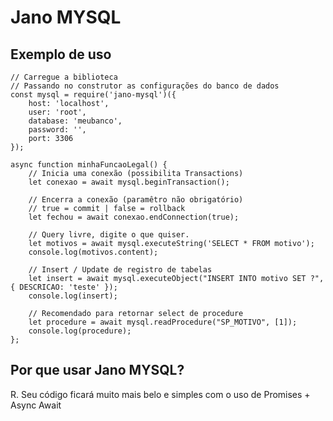 # Jano  MYSQL

## Exemplo de uso
    // Carregue a biblioteca
    // Passando no construtor as configurações do banco de dados  
    const mysql = require('jano-mysql')({
        host: 'localhost',
        user: 'root',
        database: 'meubanco',
        password: '',
        port: 3306
    });

    async function minhaFuncaoLegal() {
        // Inicia uma conexão (possibilita Transactions)
        let conexao = await mysql.beginTransaction();
        
        // Encerra a conexão (paramêtro não obrigatório)
        // true = commit | false = rollback
        let fechou = await conexao.endConnection(true);

        // Query livre, digite o que quiser.
        let motivos = await mysql.executeString('SELECT * FROM motivo');
        console.log(motivos.content);

        // Insert / Update de registro de tabelas
        let insert = await mysql.executeObject("INSERT INTO motivo SET ?", { DESCRICAO: 'teste' });
        console.log(insert);

        // Recomendado para retornar select de procedure
        let procedure = await mysql.readProcedure("SP_MOTIVO", [1]);
        console.log(procedure);
    };

## Por que usar Jano MYSQL?
  R. Seu código ficará muito mais belo e simples com o uso de Promises + Async Await